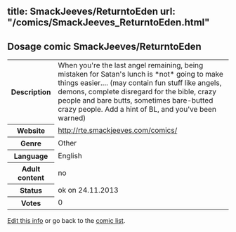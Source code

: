 title: SmackJeeves/ReturntoEden
url: "/comics/SmackJeeves_ReturntoEden.html"
---
Dosage comic SmackJeeves/ReturntoEden
-----------------------------------------

<p id="msg"></p>
<script type="text/javascript">
if (window.location.search === '?edit_info_mail=sent_ok') {
  var elem = document.getElementById("msg");
  elem.innerHTML = 'Edited information sucessfully sent for review, which is usually done daily. Thanks!';
  elem.className = 'ok';
}
</script>
<table class="comicinfo">
<tr>
<th>Description</th><td>When you're the last angel remaining, being mistaken for Satan's lunch is *not* going to make things easier.... (may contain fun stuff like angels, demons, complete disregard for the bible, crazy people and bare butts, sometimes bare-butted crazy people. Add a hint of BL, and you've been warned)</td>
</tr>
<tr>
<th>Website</th><td><a href="http://rte.smackjeeves.com/comics/">http://rte.smackjeeves.com/comics/</a></td>
</tr>
<tr>
<th>Genre</th><td>Other</td>
</tr>
<tr>
<th>Language</th><td>English</td>
</tr>
<tr>
<th>Adult content</th><td>no</td>
</tr>
<tr>
<th>Status</th><td>ok on 24.11.2013</td>
</tr>
<tr>
<th>Votes</th><td>0</td>
</tr>
</table>

[Edit this info](SmackJeeves_ReturntoEden_edit.html) or go back to the [comic list](../comic-index.html).
